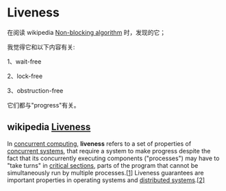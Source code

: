 # Liveness

在阅读 wikipedia [Non-blocking algorithm](https://en.wikipedia.org/wiki/Non-blocking_algorithm#Wait-freedom) 时，发现的它；

我觉得它和以下内容有关:

1、wait-free

2、lock-free

3、obstruction-free

它们都与"progress"有关。

## wikipedia [Liveness](https://en.wikipedia.org/wiki/Liveness)

In [concurrent computing](https://en.wikipedia.org/wiki/Concurrent_computing), **liveness** refers to a set of properties of [concurrent systems](https://en.wikipedia.org/wiki/Concurrent_system), that require a system to make progress despite the fact that its concurrently executing components ("processes") may have to "take turns" in [critical sections](https://en.wikipedia.org/wiki/Critical_section), parts of the program that cannot be simultaneously run by multiple processes.[[1\]](https://en.wikipedia.org/wiki/Liveness#cite_note-1) Liveness guarantees are important properties in operating systems and [distributed systems](https://en.wikipedia.org/wiki/Distributed_systems).[[2\]](https://en.wikipedia.org/wiki/Liveness#cite_note-2)